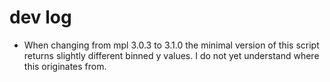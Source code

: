 # dev log
* When changing from mpl 3.0.3 to 3.1.0 the minimal version of this script returns slightly different binned y values. 
I do not yet understand where this originates from.
